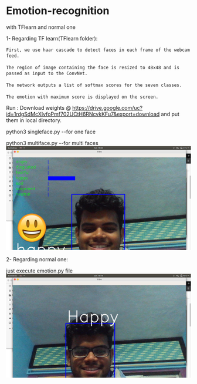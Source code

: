 # Emotion-recognition
with TFlearn and normal one


1- Regarding TF learn(TFlearn folder): 


    First, we use haar cascade to detect faces in each frame of the webcam feed.

    The region of image containing the face is resized to 48x48 and is passed as input to the ConvNet.

    The network outputs a list of softmax scores for the seven classes.

    The emotion with maximum score is displayed on the screen.

Run :
Download weights @ https://drive.google.com/uc?id=1rdgSdMcXIvfoPmf702UCtH6RNcvkKFu7&export=download  and put them in local directory. 

python3 singleface.py --for one face

python3 multiface.py --for multi faces
![alt text](https://github.com/i-am-manish/Emotion-recognition/blob/master/Screenshot%20from%202019-09-07%2018-20-29.png)




2- Regarding normal one:

just execute emotion.py file 
![alt text](https://github.com/i-am-manish/Emotion-recognition/blob/master/Screenshot%20from%202019-09-07%2018-18-13.png)
